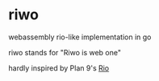 # riwo
webassembly rio-like implementation in go

riwo stands for "Riwo is web one"

hardly inspired by Plan 9's [Rio](https://9p.io/wiki/plan9/using_rio/index.html)

